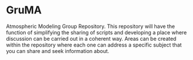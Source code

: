 # GruMA
Atmospheric Modeling Group Repository. This repository will have the function of simplifying the sharing of scripts and developing a place where discussion can be carried out in a coherent way. Areas can be created within the repository where each one can address a specific subject that you can share and seek information about.
